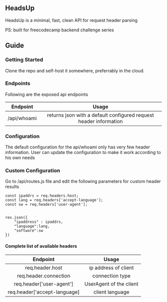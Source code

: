 ## HeadsUp

HeadsUp is a minimal, fast, clean API for request header parsing

PS: built for freecodecamp backend challenge series

## Guide

### Getting Started
Clone the repo and self-host it somewhere, preferrably in the cloud.

### Endpoints 
Following are the exposed api endpoints


| Endpoint | Usage 
| :---:   | :---: 
| /api/whoami | returns json with a default configured request header information


### Configuration
The default configuration for the api/whoami
only has very few header information.
User can update the configuration to make it work according to his own needs

### Custom Configuration

Go to /api/routes.js file and edit the following parameters for custom header results



    const ipaddrs = req.headers.host;
    const lang = req.headers['accept-language'];
    const sw = req.headers['user-agent'];


    res.json({
        "ipaddress" : ipaddrs,
        "language":lang,
        "software":sw
    })

#### Complete list of available headers
| Endpoint | Usage 
| :---:   | :---: 
| req.header.host | ip address of client
| req.header.connection | connection type
| req.header['user-agent'] | UserAgent of the client
| req.header['accept-language] | client language


<!-- 
{
  host: 'localhost:3000',
  connection: 'keep-alive',
  'sec-ch-ua': '"Brave";v="117", "Not;A=Brand";v="8", "Chromium";v="117"',
  'sec-ch-ua-mobile': '?0',
  'sec-ch-ua-platform': '"Linux"',
  'upgrade-insecure-requests': '1',
  'user-agent': 'Mozilla/5.0 (X11; Linux x86_64) AppleWebKit/537.36 (KHTML, like Gecko) Chrome/117.0.0.0 Safari/537.36',
  accept: 'text/html,application/xhtml+xml,application/xml;q=0.9,image/avif,image/webp,image/apng,*/*;q=0.8',
  'sec-gpc': '1',
  'accept-language': 'en-GB,en',
  'sec-fetch-site': 'none',
  'sec-fetch-mode': 'navigate',
  'sec-fetch-user': '?1',
  'sec-fetch-dest': 'document',
  'accept-encoding': 'gzip, deflate, br',
  'if-none-match': 'W/"a7-2oJ/JfOqiBW5+6g5PpUyTichQnA"'
} -->
